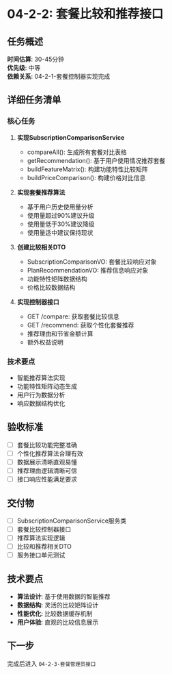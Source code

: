 # 04-2-2: 套餐比较和推荐接口

## 任务概述
**时间估算**: 30-45分钟  
**优先级**: 中等  
**依赖关系**: 04-2-1-套餐控制器实现完成

## 详细任务清单

### 核心任务
1. **实现SubscriptionComparisonService**
   - compareAll(): 生成所有套餐对比表格
   - getRecommendation(): 基于用户使用情况推荐套餐
   - buildFeatureMatrix(): 构建功能特性比较矩阵
   - buildPriceComparison(): 构建价格对比信息

2. **实现套餐推荐算法**
   - 基于用户历史使用量分析
   - 使用量超过90%建议升级
   - 使用量低于30%建议降级
   - 使用量适中建议保持现状

3. **创建比较相关DTO**
   - SubscriptionComparisonVO: 套餐比较响应对象
   - PlanRecommendationVO: 推荐信息响应对象
   - 功能特性矩阵数据结构
   - 价格比较数据结构

4. **实现控制器接口**
   - GET /compare: 获取套餐比较信息
   - GET /recommend: 获取个性化套餐推荐
   - 推荐理由和节省金额计算
   - 额外权益说明

### 技术要点
- 智能推荐算法实现
- 功能特性矩阵动态生成
- 用户行为数据分析
- 响应数据结构优化

## 验收标准
- [ ] 套餐比较功能完整准确
- [ ] 个性化推荐算法合理有效
- [ ] 数据展示清晰直观易懂
- [ ] 推荐理由逻辑清晰可信
- [ ] 接口响应性能满足要求

## 交付物
- [ ] SubscriptionComparisonService服务类
- [ ] 套餐比较控制器接口
- [ ] 推荐算法实现逻辑
- [ ] 比较和推荐相关DTO
- [ ] 服务接口单元测试

## 技术要点
- **算法设计**: 基于使用数据的智能推荐
- **数据结构**: 灵活的比较矩阵设计
- **性能优化**: 比较数据缓存机制
- **用户体验**: 直观的比较信息展示

## 下一步
完成后进入 `04-2-3-套餐管理员接口`